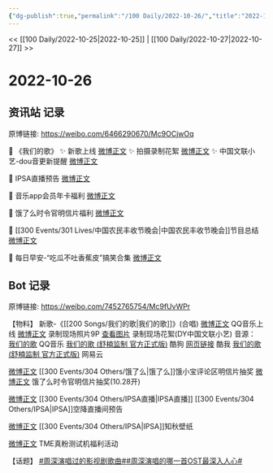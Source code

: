```yaml
---
{"dg-publish":true,"permalink":"/100 Daily/2022-10-26/","title":"2022-10-26","created":"2022-11-07T17:47:30.000+08:00","updated":"2023-04-11T14:46:33.000+08:00"}
---
```



<< [[100 Daily/2022-10-25\|2022-10-25]] | [[100 Daily/2022-10-27\|2022-10-27]] >>

# 2022-10-26

## 资讯站 记录

原博链接: https://weibo.com/6466290670/Mc9OCjwOq

🌟 《我们的歌》
✨ 新歌上线 [微博正文](https://m.weibo.cn/6466290670/4828766000123647)
✨ 拍摄录制花絮 [微博正文](https://m.weibo.cn/6466290670/4828905393885286)
✨ 中国文联小艺-dou音更新提醒 [微博正文](https://m.weibo.cn/6466290670/4828891321733988)

🌟 IPSA直播预告 [微博正文](https://m.weibo.cn/6466290670/4828762724897643)

🌟 音乐app会员年卡福利 [微博正文](https://m.weibo.cn/6466290670/4828902135169210)

🌟 饿了么时令官明信片福利 [微博正文](https://m.weibo.cn/6466290670/4828873483092337)

🌟 [[300 Events/301 Lives/中国农民丰收节晚会\|中国农民丰收节晚会]]节目总结 [微博正文](https://m.weibo.cn/6466290670/4828778267674171)

🌟 每日早安-“吃瓜不吐香蕉皮”搞笑合集 [微博正文](https://m.weibo.cn/6466290670/4828737524993951)

## Bot 记录

原博链接: https://weibo.com/7452765754/Mc9fUvWPr

【物料】
新歌-《[[200 Songs/我们的歌\|我们的歌]]》(合唱)
[微博正文](http://weibo.com/2169129705/Mc30j6wJI) QQ音乐上线
[微博正文](http://weibo.com/3171364240/Mc7G4nIHh) 录制现场照片9P
[查看图片](https://wx3.sinaimg.cn/large/0088n2Pggy1h7j2tu0mjjj30qk1byjwu.jpg) 录制现场花絮(DY中国文联小艺)
音源：
[我们的歌](https://weibo.cn/sinaurl?u=https%3A%2F%2Fc.y.qq.com%2Fbase%2Ffcgi-bin%2Fu%3F__%3Dh1GIbmfTdusF) QQ音乐
[我们的歌 (舒楠监制 官方正式版)](https://weibo.cn/sinaurl?u=https%3A%2F%2Ft4.kugou.com%2Fsong.html%3Fid%3DfsU9900zEV2) 酷狗
[网页链接](https://weibo.cn/sinaurl?u=https%3A%2F%2Fm.kuwo.cn%2Fyinyue%2F246451975%3Ff%3Darphone%26t%3Dsinawb%26isstar%3D0) 酷我
[我们的歌 (舒楠监制 官方正式版)](https://weibo.cn/sinaurl?u=http%3A%2F%2Fmusic.163.com%2Fshare%2Fsina%2Fdirect%2F18%2F1992401728%3Fuserid%3D6447428584%26haspic%3D0) 网易云

[微博正文](http://weibo.com/2606197387/Mc7wReRlf) [[300 Events/304 Others/饿了么\|饿了么]]饿小宝评论区明信片抽奖
[微博正文](http://weibo.com/7756461320/Mc71pzjqr) 饿了么时令官明信片抽奖(10.28开)

[微博正文](http://weibo.com/1851789841/Mc4b1F7VW) [[300 Events/304 Others/IPSA直播\|IPSA直播]] [[300 Events/304 Others/IPSA\|IPSA]]空降直播间预告

[微博正文](http://weibo.com/1851789841/Mc5KKaRDl) [[300 Events/304 Others/IPSA\|IPSA]]知秋壁纸

[微博正文](http://weibo.com/6604869546/Mc5XNy5c2) TME真粉测试机福利活动

【话题】
[#周深演唱过的影视剧歌曲#](https://s.weibo.com/weibo?q=%23%E5%91%A8%E6%B7%B1%E6%BC%94%E5%94%B1%E8%BF%87%E7%9A%84%E5%BD%B1%E8%A7%86%E5%89%A7%E6%AD%8C%E6%9B%B2%23)[#周深演唱的哪一首OST最深入人心#](https://s.weibo.com/weibo?q=%23%E5%91%A8%E6%B7%B1%E6%BC%94%E5%94%B1%E7%9A%84%E5%93%AA%E4%B8%80%E9%A6%96OST%E6%9C%80%E6%B7%B1%E5%85%A5%E4%BA%BA%E5%BF%83%23)
